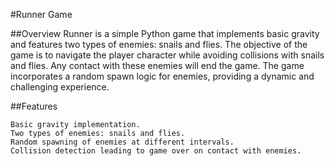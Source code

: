 #Runner Game

##Overview
Runner is a simple Python game that implements basic gravity and features two types of enemies: snails and flies. The objective of the game is to navigate the player character while avoiding collisions with snails and flies. Any contact with these enemies will end the game. The game incorporates a random spawn logic for enemies, providing a dynamic and challenging experience.

##Features

    Basic gravity implementation.
    Two types of enemies: snails and flies.
    Random spawning of enemies at different intervals.
    Collision detection leading to game over on contact with enemies.
